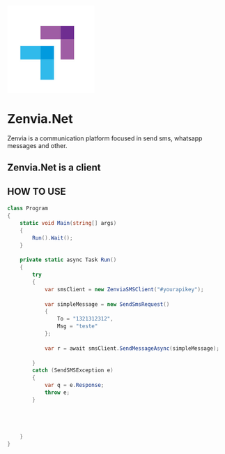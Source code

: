<img src="https://github.com/angusbreno/Zenvia.Net/blob/master/img/zenvialogo.png?raw=true" alt="Zenvia">

# Zenvia.Net
Zenvia is a communication platform focused in send sms, whatsapp messages and other.

## Zenvia.Net is a client

## HOW TO USE
```csharp
class Program
{
    static void Main(string[] args)
    {
        Run().Wait();
    }

    private static async Task Run()
    {
        try
        {
            var smsClient = new ZenviaSMSClient("#yourapikey");

            var simpleMessage = new SendSmsRequest()
            {
                To = "1321312312",
                Msg = "teste"
            };

            var r = await smsClient.SendMessageAsync(simpleMessage);

        }
        catch (SendSMSException e)
        {
            var q = e.Response;
            throw e;
        }




    }
}
```
